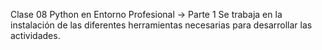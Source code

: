 Clase 08 Python en Entorno Profesional -> Parte 1
Se trabaja en la instalación de las diferentes herramientas necesarias para desarrollar las actividades.
